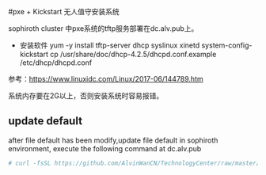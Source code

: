 
#pxe + Kickstart 无人值守安装系统

sophiroth cluster 中pxe系统的tftp服务部署在dc.alv.pub上。

- 安装软件
yum -y install tftp-server dhcp syslinux xinetd system-config-kickstart
cp /usr/share/doc/dhcp-4.2.5/dhcpd.conf.example /etc/dhcp/dhcpd.conf



参考：https://www.linuxidc.com/Linux/2017-06/144789.htm


系统内存要在2G以上，否则安装系统时容易报错。


## update default 
after file default has been modify,update file default in sophiroth environment, execute the following command at dc.alv.pub
```bash
# curl -fsSL https://github.com/AlvinWanCN/TechnologyCenter/raw/master/sophiroth_cluster/pxe_system/default > /var/lib/tftpboot/pxelinux.cfg/default
```